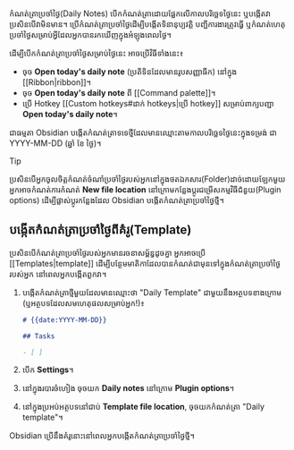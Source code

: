 កំណត់ត្រាប្រចាំថ្ងៃ(Daily Notes) បើកកំណត់ត្រាដោយផ្អែកលើកាលបរិច្ឆេទថ្ងៃនេះ ឬបង្កើតវាប្រសិនបើវាមិនមាន។ ប្រើកំណត់ត្រាប្រចាំថ្ងៃដើម្បីបង្កើតទិនានុប្បវត្តិ បញ្ជីការងារត្រូវធ្វើ ឬកំណត់ហេតុប្រចាំថ្ងៃសម្រាប់អ្វីដែលអ្នកបានរកឃើញក្នុងអំឡុងពេលថ្ងៃ។

ដើម្បីបើកកំណត់ត្រាប្រចាំថ្ងៃសម្រាប់ថ្ងៃនេះ អាចប្រើវិធីទាំងនេះ៖

- ចុច **Open today's daily note** (ប្រតិទិនដែលមានរូបសញ្ញាធីក) នៅក្នុង [[Ribbon|ribbon]]។
- ចុច **Open today's daily note** ពី [[Command palette]]។
- ប្រើ​ Hotkey [[Custom hotkeys#ដាក់ hotkeys|ប្រើ hotkey]] សម្រាប់ពាក្យបញ្ជា **Open today's daily note**។

ជាធម្មតា Obsidian បង្កើតកំណត់ត្រាទទេថ្មីដែលមានឈ្មោះតាមកាលបរិច្ឆេទថ្ងៃនេះក្នុងទម្រង់ ជា​YYYY-MM-DD (ឆ្នាំ ខែ ថ្ងៃ)។

> [!tip]
> ប្រសិនបើអ្នកចូលចិត្តកំណត់ចំណាំប្រចាំថ្ងៃរបស់អ្នកនៅក្នុងថតឯកសារ(Folder)ដាច់ដោយឡែកមួយ អ្នកអាចកំណត់ការកំណត់ **New file location** នៅក្រោមកន្លែងប្តូរជម្រើសកម្មវិធីជំនួយ(Plugin options) ដើម្បីផ្លាស់ប្តូរកន្លែងដែល Obsidian បង្កើតកំណត់ត្រាប្រចាំថ្ងៃថ្មី។

## បង្កើតកំណត់ត្រាប្រចាំថ្ងៃពីគំរូ(Template)

ប្រសិនបើកំណត់ត្រាប្រចាំថ្ងៃរបស់អ្នកមានរចនាសម្ព័ន្ធដូចគ្នា អ្នកអាចប្រើ [[Templates|template]] ដើម្បីបន្ថែមមាតិកាដែលបានកំណត់ជាមុនទៅក្នុងកំណត់ត្រាប្រចាំថ្ងៃរបស់អ្នក នៅពេលអ្នកបង្កើតពួកវា។

1. បង្កើតកំណត់ត្រាថ្មីមួយដែលមានឈ្មោះថា "Daily Template" ជាមួយនឹងអត្ថបទខាងក្រោម (ឬអត្ថបទដែលសមហេតុផលសម្រាប់អ្នក!)៖

   ```md
   # {{date:YYYY-MM-DD}}

   ## Tasks

   - [ ]
   ```

2. បើក **Settings**។
3. នៅក្នុងរបារចំហៀង​​ ចុចយក **Daily notes** នៅក្រោម **Plugin options**។
4. នៅក្នុងប្រអប់អត្ថបទនៅជាប់ **Template file location**, ចុចយកកំណត់ត្រា "Daily template"។ 

Obsidian ប្រើនឹងគំរូនោះនៅពេលអ្នកបង្កើតកំណត់ត្រាប្រចាំថ្ងៃថ្មី។


